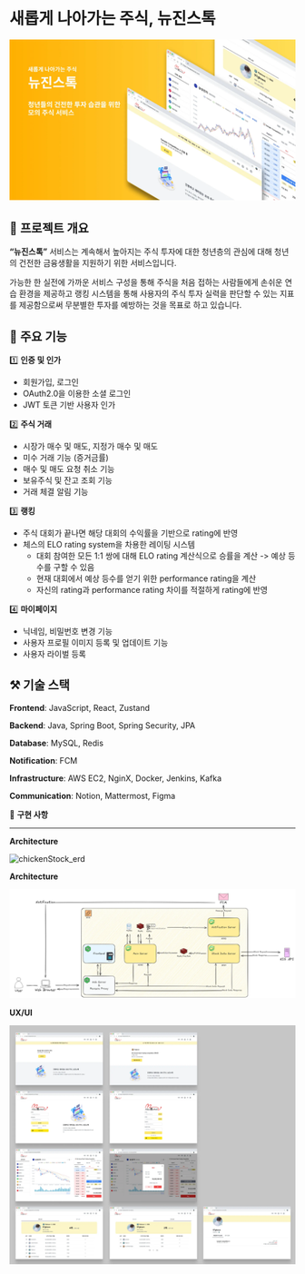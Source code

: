 # 새롭게 나아가는 주식, 뉴진스톡

![image.png](./image.png)

## 📖 **프로젝트 개요**


**“뉴진스톡”** 서비스는 계속해서 높아지는 주식 투자에 대한 청년층의 관심에 대해 청년의 건전한 금융생활을 지원하기 위한 서비스입니다. 

 가능한 한 실전에 가까운 서비스 구성을 통해 주식을 처음 접하는 사람들에게 손쉬운 연습 환경을 제공하고 랭킹 시스템을 통해 사용자의 주식 투자 실력을 판단할 수 있는 지표를 제공함으로써 무분별한 투자를 예방하는 것을 목표로 하고 있습니다.
 



## 🔎 **주요 기능**

1️⃣ **인증 및 인가**

- 회원가입, 로그인
- OAuth2.0을 이용한 소셜 로그인
- JWT 토큰 기반 사용자 인가 

2️⃣ **주식 거래**

- 시장가 매수 및 매도, 지정가 매수 및 매도
- 미수 거래 기능 (증거금률)
- 매수 및 매도 요청 취소 기능
- 보유주식 및 잔고 조회 기능
- 거래 체결 알림 기능

3️⃣ **랭킹** 

- 주식 대회가 끝나면 해당 대회의 수익률을 기반으로 rating에 반영
- 체스의 ELO rating system을 차용한 레이팅 시스템
    - 대회 참여한 모든 1:1 쌍에 대해 ELO rating 계산식으로 승률을 계산 -> 예상 등수를 구할 수 있음
    - 현재 대회에서 예상 등수를 얻기 위한 performance rating을 계산
    - 자신의 rating과 performance rating 차이를 적절하게 rating에 반영


4️⃣ **마이페이지**

- 닉네임, 비밀번호 변경 기능
- 사용자 프로필 이미지 등록 및 업데이트 기능
- 사용자 라이벌 등록





## ⚒️ **기술 스택**

**Frontend**: JavaScript, React, Zustand

**Backend**: Java, Spring Boot, Spring Security, JPA

**Database**: MySQL, Redis

**Notification**: FCM

**Infrastructure**: AWS EC2, NginX, Docker, Jenkins, Kafka

**Communication**: Notion, Mattermost, Figma


📰 **구현 사항**

---

**Architecture**

<img width="1143" alt="chickenStock_erd" src="https://github.com/user-attachments/assets/dcaf8945-cd2a-4746-af52-bba5d0f5be42" />

**Architecture**

![image-2.png](./image-2.png)

**UX/UI**

![image-1.png](./image-1.png)

